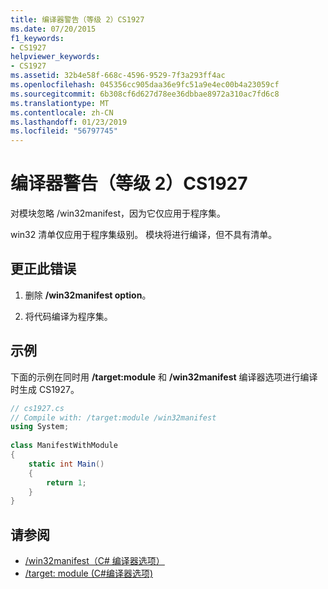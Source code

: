 ```yaml
---
title: 编译器警告（等级 2）CS1927
ms.date: 07/20/2015
f1_keywords:
- CS1927
helpviewer_keywords:
- CS1927
ms.assetid: 32b4e58f-668c-4596-9529-7f3a293ff4ac
ms.openlocfilehash: 045356cc905daa36e9fc51a9e4ec00b4a23059cf
ms.sourcegitcommit: 6b308cf6d627d78ee36dbbae8972a310ac7fd6c8
ms.translationtype: MT
ms.contentlocale: zh-CN
ms.lasthandoff: 01/23/2019
ms.locfileid: "56797745"
---
```

# <a name="compiler-warning-level-2-cs1927"></a>编译器警告（等级 2）CS1927
对模块忽略 /win32manifest，因为它仅应用于程序集。  
  
 win32 清单仅应用于程序集级别。 模块将进行编译，但不具有清单。  
  
## <a name="to-correct-this-error"></a>更正此错误  
  
1.  删除 **/win32manifest option**。  
  
2.  将代码编译为程序集。  
  
## <a name="example"></a>示例  
 下面的示例在同时用 **/target:module** 和 **/win32manifest** 编译器选项进行编译时生成 CS1927。  
  
```csharp  
// cs1927.cs  
// Compile with: /target:module /win32manifest  
using System;  
  
class ManifestWithModule  
{  
    static int Main()  
    {  
        return 1;  
    }  
}  
```  
  
## <a name="see-also"></a>请参阅

- [/win32manifest（C# 编译器选项）](../../csharp/language-reference/compiler-options/win32manifest-compiler-option.md)
- [/target: module (C#编译器选项)](../../csharp/language-reference/compiler-options/target-module-compiler-option.md)
